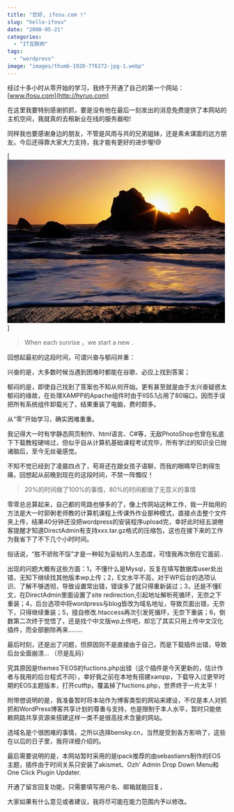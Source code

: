 ```yaml
---
title: "您好, ifosu.com !"
slug: "hello-ifosu"
date: "2008-05-21"
categories: 
  - "IT互联网"
tags:   
  - "wordpress"
image: "images/thumb-1920-776272-jpg-1.webp"
---
```


经过十多小时从零开始的学习，我终于开通了自己的第一个网站：[www.ifosu.com](http://hyruo.com)

在这里我要特别感谢抓抓，要是没有他在最后一刻发出的消息免费提供了本网站的主机空间，我就真的去租新业在线的服务器啦!

同样我也要感谢身边的朋友，不管是风雨与共的兄弟姐妹，还是素未谋面的远方朋友。今后还得靠大家大力支持，我才能有更好的进步喔!@

[![](images/4643828179_109de7ed3e_o.jpg "Sunrise")]

> When each sunrise ，we start a new .

回想起最初的这段时间，可谓兴奋与郁闷并重：

兴奋的是，大多数时候当遇到困难时都能在谷歌、必应上找到答案；

郁闷的是，即使自己找到了答案也不知从何开始。更有甚至就是由于太兴奋疑惑太郁闷的缘故，在处理XAMPP的Apache组件时由于IIS5.1占用了80端口，因而手误把所有系统组件卸载光了，结果重装了电脑，费时颇多。

从“零”开始学习，确实困难重重。

我记得大一时有学静态网页制作、html语言、C#等，无敌PhotoShop也曾在私底下下载教程硬啃过，但似乎自从计算机基础课程考试完毕，所有学过的知识全已抛诸脑后，至今无丝毫感觉。

不知不觉已经到了凌晨四点了，苟哥还在跟女孩子语聊，而我的眼睛早已刺得生痛，回想起从前晚到现在的这段时间，不禁一阵慨叹！

> 20%的时间做了100%的事情，80%的时间都做了无意义的事情

零零总总算起来，自己都的弯路也够多的了，像上传网站这种工作，我一开始用的方法是大一时郭俐老师教的计算机课程上传课外作业那种模式，直接点击整个文件夹上传，结果40分钟还没把wordpress的安装程序upload完，幸好此时经五湖倦客提醒才知道DirectAdmin有支持xxx.tar.gz格式的压缩包，这也在接下来的工作为我省下了不下几个小时时间。

俗话说，“胜不骄败不馁”才是一种较为妥帖的人生态度，可惜我再次倒在它面前..

出现的问题大概有这些方面：1，不懂什么是Mysql，反复在填写数据库user处出错，无知下继续找其他版本wp上传；2，E文水平不高，对于WP后台的选项认识、了解不够透彻，导致设置常出错，错误多了就只得重新装过；3，还是不懂E文，在DirectAdmin里面设置了site redirection,引起地址解析死循环，无奈之下重装；4，后台选项中将wordpress与blog皆改为域名地址，导致页面出错，无奈下，只得继续重装；5，擅自修改.htaccess再次引发死循环，无奈下重装；6，倒数第二次终于觉悟了，还是找个中文版wp上传吧，却忘了其实只用上传中文汉化插件，而全部删除再来........

最后时刻，还是出了问题，但原因则不是直接由于自己，而是下载插件出错，导致后台全面崩溃... （尽是乱码）

究其原因是themes下EOS的fuctions.php出错（这个插件是今天更新的，估计作者与我用的后台程式不同），幸好我之前在本地有搭建xampp，下载导入过更早时期的EOS主题版本，打开cutftp，覆盖掉了fuctions.php，世界终于一片太平！

附带想说明的是，我准备暂时将本站作为博客类型的网站来建设，不仅是本人对抓抓和WordPress博客共享计划的尊重与支持，也是限制于本人水平，暂时只能依赖网路共享资源来搭建这样一类不是很高技术含量的网站。

选域名是个很困难的事情，之所以选择bensky.cn，当然是受到各方影响了，这些在以后的日子里，我将详细介绍的。

最后需要说明的是，本网站暂时采用的是ipack推荐的由sebastianrs制作的EOS主题，插件由于时间关系只安装了akismet、Ozh' Admin Drop Down Menu和One Click Plugin Updater.

开通了留言回复功能，只需要填写用户名、邮箱就能回复，

大家如果有什么意见或者建议，我将尽可能在能力范围内予以修改。

